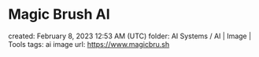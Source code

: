 # Magic Brush AI

created: February 8, 2023 12:53 AM (UTC)
folder: AI Systems / AI | Image | Tools
tags: ai image
url: https://www.magicbru.sh